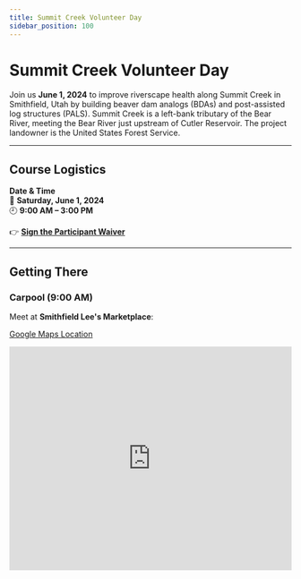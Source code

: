 ```yaml
---
title: Summit Creek Volunteer Day
sidebar_position: 100
---
```


# Summit Creek Volunteer Day

Join us **June 1, 2024** to improve riverscape health along Summit Creek in Smithfield, Utah by building beaver dam analogs (BDAs) and post-assisted log structures (PALS). Summit Creek is a left-bank tributary of the Bear River, meeting the Bear River just upstream of Cutler Reservoir. The project landowner is the United States Forest Service.

---

## Course Logistics

**Date & Time**  
📅 **Saturday, June 1, 2024**  
🕘 **9:00 AM – 3:00 PM**

👉 [**Sign the Participant Waiver**](https://docs.google.com/forms/d/e/1FAIpQLSeTl3N3MMi2PSHMfmoBBrjkydbKdA_27vrb-1fi9DAA03bpQA/viewform?usp=sf_link)

---

## Getting There

### Carpool (9:00 AM)

Meet at **Smithfield Lee's Marketplace**:

[Google Maps Location](https://maps.app.goo.gl/YM5PbXMJhAs7Ya4MA)


<iframe
  src="https://www.google.com/maps/embed?pb=!1m14!1m8!1m3!1d40009.7474226166!2d-111.87653303585776!3d41.8123122232438!3m2!1i1024!2i768!4f13.1!3m3!1m2!1s0x875462ca9efeeb81%3A0x20b6b4911c16be42!2sLee&#39;s%20Marketplace!5e0!3m2!1sen!2sus!4v1712849501998!5m2!1sen!2sus"
  width="100%"
  height="400"
  style="border:0;"
  allowfullscreen
></iframe>
